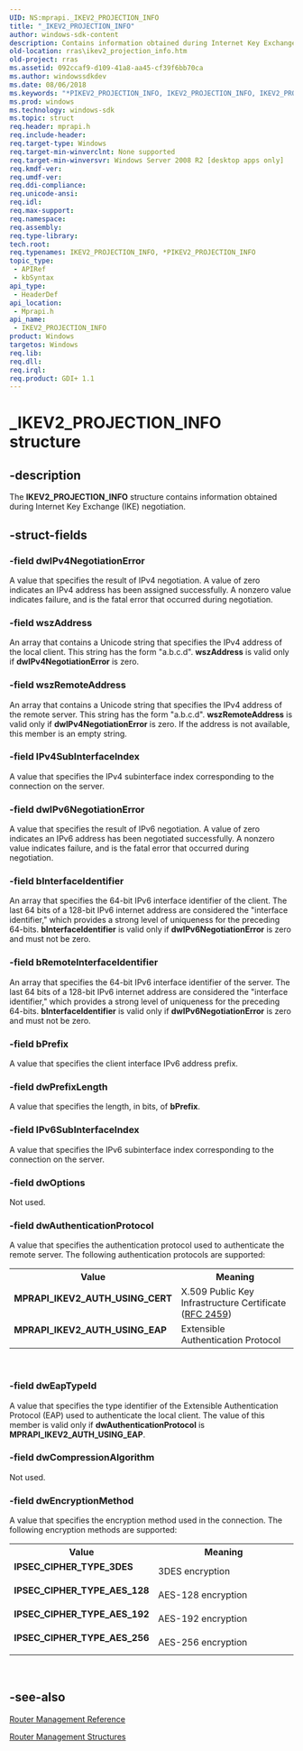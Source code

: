 ```yaml
---
UID: NS:mprapi._IKEV2_PROJECTION_INFO
title: "_IKEV2_PROJECTION_INFO"
author: windows-sdk-content
description: Contains information obtained during Internet Key Exchange (IKE) negotiation.
old-location: rras\ikev2_projection_info.htm
old-project: rras
ms.assetid: 092ccaf9-d109-41a8-aa45-cf39f6bb70ca
ms.author: windowssdkdev
ms.date: 08/06/2018
ms.keywords: "*PIKEV2_PROJECTION_INFO, IKEV2_PROJECTION_INFO, IKEV2_PROJECTION_INFO structure [RAS], IPSEC_CIPHER_TYPE_3DES, IPSEC_CIPHER_TYPE_AES_128, IPSEC_CIPHER_TYPE_AES_192, IPSEC_CIPHER_TYPE_AES_256, MPRAPI_IKEV2_AUTH_USING_CERT, MPRAPI_IKEV2_AUTH_USING_EAP, PIKEV2_PROJECTION_INFO, PIKEV2_PROJECTION_INFO structure pointer [RAS], _IKEV2_PROJECTION_INFO, mprapi/IKEV2_PROJECTION_INFO, mprapi/PIKEV2_PROJECTION_INFO, rras.ikev2_projection_info"
ms.prod: windows
ms.technology: windows-sdk
ms.topic: struct
req.header: mprapi.h
req.include-header: 
req.target-type: Windows
req.target-min-winverclnt: None supported
req.target-min-winversvr: Windows Server 2008 R2 [desktop apps only]
req.kmdf-ver: 
req.umdf-ver: 
req.ddi-compliance: 
req.unicode-ansi: 
req.idl: 
req.max-support: 
req.namespace: 
req.assembly: 
req.type-library: 
tech.root: 
req.typenames: IKEV2_PROJECTION_INFO, *PIKEV2_PROJECTION_INFO
topic_type:
 - APIRef
 - kbSyntax
api_type:
 - HeaderDef
api_location:
 - Mprapi.h
api_name:
 - IKEV2_PROJECTION_INFO
product: Windows
targetos: Windows
req.lib: 
req.dll: 
req.irql: 
req.product: GDI+ 1.1
---
```


# _IKEV2_PROJECTION_INFO structure


## -description


The 
<b>IKEV2_PROJECTION_INFO</b> structure contains information obtained during Internet Key Exchange (IKE) negotiation.  


## -struct-fields




### -field dwIPv4NegotiationError

A value that specifies the result of IPv4 negotiation. A value of zero indicates an IPv4 address has been assigned successfully. A nonzero value indicates failure, and is the fatal error that occurred during negotiation.


### -field wszAddress

An array that contains a Unicode string that specifies the IPv4 address of the local client. This string has the form "a.b.c.d". <b>wszAddress</b> is valid only if <b>dwIPv4NegotiationError</b> is zero.


### -field wszRemoteAddress

An array that contains a Unicode string that specifies the IPv4 address of the remote server. This string has the form "a.b.c.d". <b>wszRemoteAddress</b> is valid only if <b>dwIPv4NegotiationError</b> is zero. If the address is not available, this member is an empty string.


### -field IPv4SubInterfaceIndex

A value that specifies the IPv4 subinterface   index corresponding to the connection on the server.


### -field dwIPv6NegotiationError

A value that specifies the result of IPv6 negotiation. A value of zero indicates an IPv6 address has been negotiated successfully. A nonzero value indicates failure, and is the fatal error that occurred during negotiation.


### -field bInterfaceIdentifier

An array that specifies the 64-bit IPv6 interface identifier of the client. The last 64 bits of a 128-bit IPv6 internet address are considered the "interface identifier," which provides a strong level of uniqueness for the preceding 64-bits. <b>bInterfaceIdentifier</b> is valid only if <b>dwIPv6NegotiationError</b> is zero and must not be zero.


### -field bRemoteInterfaceIdentifier

An array that specifies the 64-bit IPv6 interface identifier of the server. The last 64 bits of a 128-bit IPv6 internet address are considered the "interface identifier," which provides a strong level of uniqueness for the preceding 64-bits. <b>bInterfaceIdentifier</b> is valid only if <b>dwIPv6NegotiationError</b> is zero and must not be zero.


### -field bPrefix

A value that specifies the client interface IPv6  address prefix.


### -field dwPrefixLength

A value that specifies the length, in bits, of <b>bPrefix</b>.


### -field IPv6SubInterfaceIndex

A value that specifies the IPv6 subinterface   index corresponding to the connection on the server.


### -field dwOptions

Not used. 


### -field dwAuthenticationProtocol

A value that specifies the authentication protocol used to authenticate the remote server. The following authentication protocols are supported:

<table>
<tr>
<th>Value</th>
<th>Meaning</th>
</tr>
<tr>
<td width="40%"><a id="MPRAPI_IKEV2_AUTH_USING_CERT"></a><a id="mprapi_ikev2_auth_using_cert"></a><dl>
<dt><b>MPRAPI_IKEV2_AUTH_USING_CERT</b></dt>
</dl>
</td>
<td width="60%">
X.509 Public Key Infrastructure
                      Certificate (<a href="Http://go.microsoft.com/fwlink/p/?linkid=70416">RFC 2459</a>)

</td>
</tr>
<tr>
<td width="40%"><a id="MPRAPI_IKEV2_AUTH_USING_EAP"></a><a id="mprapi_ikev2_auth_using_eap"></a><dl>
<dt><b>MPRAPI_IKEV2_AUTH_USING_EAP</b></dt>
</dl>
</td>
<td width="60%">
Extensible Authentication Protocol

</td>
</tr>
</table>
 


### -field dwEapTypeId

A value that specifies the type identifier of the Extensible Authentication Protocol (EAP) used to authenticate the local client. The value of this member is valid only if <b>dwAuthenticationProtocol</b> is <b>MPRAPI_IKEV2_AUTH_USING_EAP</b>.


### -field dwCompressionAlgorithm

Not used.


### -field dwEncryptionMethod

A value that specifies the encryption method used in the connection. The following encryption methods are supported:

<table>
<tr>
<th>Value</th>
<th>Meaning</th>
</tr>
<tr>
<td width="40%"><a id="IPSEC_CIPHER_TYPE_3DES"></a><a id="ipsec_cipher_type_3des"></a><dl>
<dt><b>IPSEC_CIPHER_TYPE_3DES</b></dt>
</dl>
</td>
<td width="60%">
3DES encryption

</td>
</tr>
<tr>
<td width="40%"><a id="IPSEC_CIPHER_TYPE_AES_128"></a><a id="ipsec_cipher_type_aes_128"></a><dl>
<dt><b>IPSEC_CIPHER_TYPE_AES_128</b></dt>
</dl>
</td>
<td width="60%">
AES-128 encryption

</td>
</tr>
<tr>
<td width="40%"><a id="IPSEC_CIPHER_TYPE_AES_192"></a><a id="ipsec_cipher_type_aes_192"></a><dl>
<dt><b>IPSEC_CIPHER_TYPE_AES_192</b></dt>
</dl>
</td>
<td width="60%">
AES-192 encryption

</td>
</tr>
<tr>
<td width="40%"><a id="IPSEC_CIPHER_TYPE_AES_256"></a><a id="ipsec_cipher_type_aes_256"></a><dl>
<dt><b>IPSEC_CIPHER_TYPE_AES_256</b></dt>
</dl>
</td>
<td width="60%">
AES-256 encryption

</td>
</tr>
</table>
 


## -see-also




<a href="https://msdn.microsoft.com/352505a9-616a-4d47-9857-f88d345333fd">Router Management Reference</a>



<a href="https://msdn.microsoft.com/767733eb-1cbd-4b8d-98b7-41d1d0f2c630">Router Management Structures</a>
 

 

